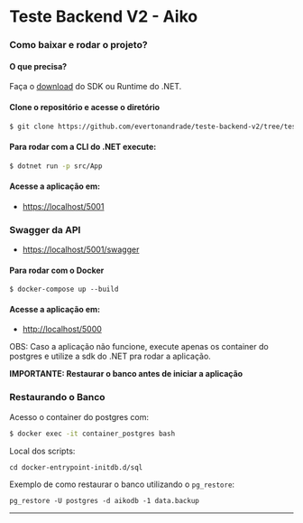 # Teste Backend V2 - Aiko

### Como baixar e rodar o projeto?

#### O que precisa?
Faça o [download](https://dotnet.microsoft.com/download/dotnet/5.0) do SDK ou Runtime do .NET.  

#### Clone o repositório e acesse o diretório
```bash
$ git clone https://github.com/evertonandrade/teste-backend-v2/tree/teste/jose-everton-andrade && cd teste-backend-v2
```

#### Para rodar com a CLI do .NET execute:
```bash
$ dotnet run -p src/App
```

#### Acesse a aplicação em:
- [https://localhost/5001](https://localhost:5001)  


### Swagger da API
- [https://localhost/5001/swagger](https://localhost:5001)


#### Para rodar com o Docker
```
$ docker-compose up --build
```
#### Acesse a aplicação em:
- [http://localhost/5000](http://localhost:5000)

OBS: Caso a aplicação não funcione, execute apenas os container do postgres e utilize a sdk do .NET pra rodar a aplicação.

**IMPORTANTE: Restaurar o banco antes de iniciar a aplicação**

### Restaurando o Banco

Acesso o container do postgres com:
```bash
$ docker exec -it container_postgres bash
```

Local dos scripts:
```
cd docker-entrypoint-initdb.d/sql
```

Exemplo de como restaurar o banco utilizando o `pg_restore`:
```
pg_restore -U postgres -d aikodb -1 data.backup
```

---